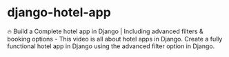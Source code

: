 # django-hotel-app
🔥 Build a  Complete hotel app in Django | Including advanced filters &amp; booking options  - This video is all about hotel apps in Django. Create a fully functional hotel app in Django using the advanced filter option in Django.
